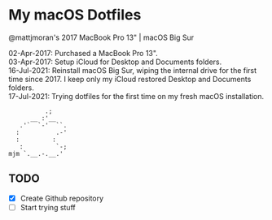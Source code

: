 # My macOS Dotfiles
@mattjmoran's 2017 MacBook Pro 13" | macOS Big Sur  

02-Apr-2017: Purchased a MacBook Pro 13".  
03-Apr-2017: Setup iCloud for Desktop and Documents folders.  
16-Jul-2021: Reinstall macOS Big Sur, wiping the internal drive for the first time since 2017. I keep only my iCloud restored Desktop and Documents folders.  
17-Jul-2021: Trying dotfiles for the first time on my fresh macOS installation.  

	          .;
	      __ :'__
	   .'`  `-'  ``.
	  :          .-'
	  :         :
	   :         `-;
	mjm `.__.-.__.'


## TODO
- [x] Create Github repository
- [ ] Start trying stuff
